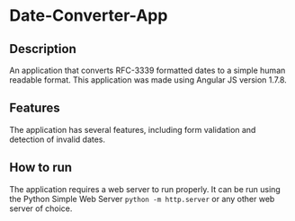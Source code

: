 # Date-Converter-App

## Description
An application that converts RFC-3339 formatted dates to a simple human readable format. This application was made using Angular JS version 1.7.8.

## Features
The application has several features, including form validation and detection of invalid dates.

## How to run
The application requires a web server to run properly. It can be run using the Python Simple Web Server `python -m http.server` or any other web server of choice.
